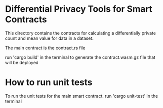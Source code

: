 # Differential Privacy Tools for Smart Contracts

This directory contains the contracts for calculating a differentially private count and mean value for data in a dataset. 

The main contract is the contract.rs file

run 'cargo build' in the terminal to generate the contract.wasm.gz file that will be deployed

# How to run unit tests

To run the unit tests for the main smart contract. run 'cargo unit-test' in the terminal
